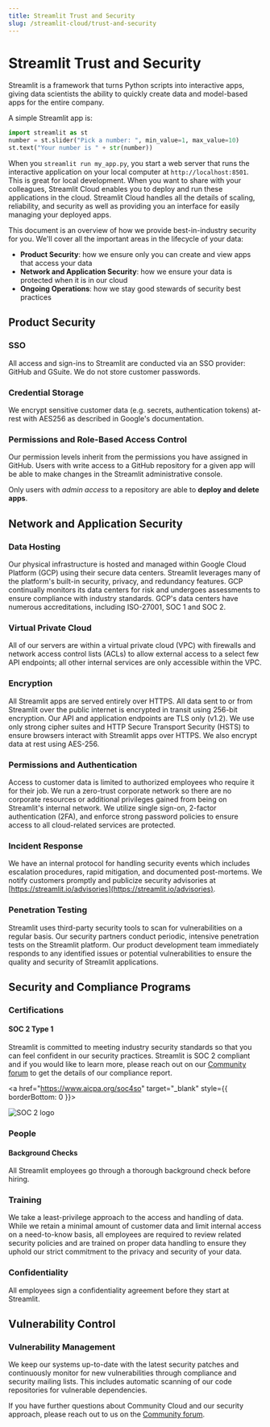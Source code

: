 ```yaml
---
title: Streamlit Trust and Security
slug: /streamlit-cloud/trust-and-security
---
```


# Streamlit Trust and Security

Streamlit is a framework that turns Python scripts into interactive apps, giving data scientists the ability to quickly create data and model-based apps for the entire company.

A simple Streamlit app is:

```python
import streamlit as st
number = st.slider("Pick a number: ", min_value=1, max_value=10)
st.text("Your number is " + str(number))
```

When you `streamlit run my_app.py`, you start a web server that runs the interactive application on your local computer at `http://localhost:8501`. This is great for local development. When you want to share with your colleagues, Streamlit Cloud enables you to deploy and run these applications in the cloud. Streamlit Cloud handles all the details of scaling, reliability, and security as well as providing you an interface for easily managing your deployed apps.

This document is an overview of how we provide best-in-industry security for you. We'll cover all the important areas in the lifecycle of your data:

- **Product Security**: how we ensure only you can create and view apps that access your data
- **Network and Application Security**: how we ensure your data is protected when it is in our cloud
- **Ongoing Operations**: how we stay good stewards of security best practices

## Product Security

### SSO

All access and sign-ins to Streamlit are conducted via an SSO provider: GitHub and GSuite. We do not store customer passwords.

### Credential Storage

We encrypt sensitive customer data (e.g. secrets, authentication tokens) at-rest with AES256 as described in Google's documentation.

### Permissions and Role-Based Access Control

Our permission levels inherit from the permissions you have assigned in GitHub. Users with write access to a GitHub repository for a given app will be able to make changes in the Streamlit administrative console.

Only users with _admin access_ to a repository are able to **deploy and delete apps**.

## Network and Application Security

### Data Hosting

Our physical infrastructure is hosted and managed within Google Cloud Platform (GCP) using their secure data centers. Streamlit leverages many of the platform's built-in security, privacy, and redundancy features. GCP continually monitors its data centers for risk and undergoes assessments to ensure compliance with industry standards. GCP's data centers have numerous accreditations, including ISO-27001, SOC 1 and SOC 2.

### Virtual Private Cloud

All of our servers are within a virtual private cloud (VPC) with firewalls and network access control lists (ACLs) to allow external access to a select few API endpoints; all other internal services are only accessible within the VPC.

### Encryption

All Streamlit apps are served entirely over HTTPS. All data sent to or from Streamlit over the public internet is encrypted in transit using 256-bit encryption. Our API and application endpoints are TLS only (v1.2). We use only strong cipher suites and HTTP Secure Transport Security (HSTS) to ensure browsers interact with Streamlit apps over HTTPS. We also encrypt data at rest using AES-256.

### Permissions and Authentication

Access to customer data is limited to authorized employees who require it for their job. We run a zero-trust corporate network so there are no corporate resources or additional privileges gained from being on Streamlit's internal network. We utilize single sign-on, 2-factor authentication (2FA), and enforce strong password policies to ensure access to all cloud-related services are protected.

### Incident Response

We have an internal protocol for handling security events which includes escalation procedures, rapid mitigation, and documented post-mortems. We notify customers promptly and publicize security advisories at [https://streamlit.io/advisories](https://streamlit.io/advisories).

### Penetration Testing

Streamlit uses third-party security tools to scan for vulnerabilities on a regular basis. Our security partners conduct periodic, intensive penetration tests on the Streamlit platform. Our product development team immediately responds to any identified issues or potential vulnerabilities to ensure the quality and security of Streamlit applications.

## Security and Compliance Programs

### Certifications

#### SOC 2 Type 1

Streamlit is committed to meeting industry security standards so that you can feel confident in our security practices. Streamlit is SOC 2 compliant and if you would like to learn more, please reach out on our [Community forum](https://discuss.streamlit.io/) to get the details of our compliance report.

<a href="https://www.aicpa.org/soc4so" target="\_blank" style={{ borderBottom: 0 }}>

<div style={{ maxWidth: '15%', marginLeft: '35%' }}>
<Image alt="SOC 2 logo" src="/images/streamlit-cloud/soc-logo.png" pure />
</div>
</a>

### People

#### Background Checks

All Streamlit employees go through a thorough background check before hiring.

### Training

We take a least-privilege approach to the access and handling of data. While we retain a minimal amount of customer data and limit internal access on a need-to-know basis, all employees are required to review related security policies and are trained on proper data handling to ensure they uphold our strict commitment to the privacy and security of your data.

### Confidentiality

All employees sign a confidentiality agreement before they start at Streamlit.

## Vulnerability Control

### Vulnerability Management

We keep our systems up-to-date with the latest security patches and continuously monitor for new vulnerabilities through compliance and security mailing lists. This includes automatic scanning of our code repositories for vulnerable dependencies.

<Note>

If you have further questions about Community Cloud and our security approach, please reach out to us on the [Community forum](https://discuss.streamlit.io/).

</Note>
